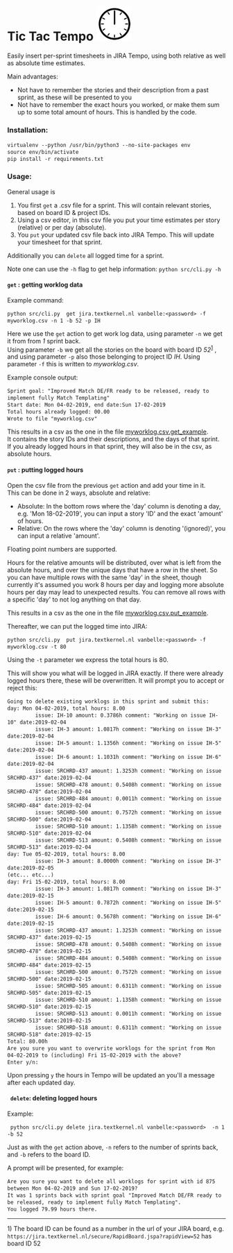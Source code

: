 Tic Tac Tempo <img src="clock.gif" alt="drawing" width="80"/>
==



Easily insert per-sprint timesheets in JIRA Tempo, using both relative as well as absolute time estimates.

Main advantages:
- Not have to remember the stories and their description from a past sprint, as these will be presented to you
- Not have to remember the exact hours you worked, or make them sum up to some total amount of hours. This is handled by the code.

### Installation:  


```
virtualenv --python /usr/bin/python3 --no-site-packages env  
source env/bin/activate  
pip install -r requirements.txt  
```

### Usage:
General usage is 

1. You first `get` a .csv file for a sprint. This will contain relevant stories, based on board ID & project IDs. 
2. Using a csv editor, in this csv file you put your time estimates per story (relative) or per day (absolute).
3. You `put` your updated csv file back into JIRA Tempo. This will update your timesheet for that sprint.

Additionally you can `delete` all logged time for a sprint.  

Note one can use the `-h` flag to get help information: `python src/cli.py -h` 

#### `get` : getting worklog data

Example command:
```
python src/cli.py  get jira.textkernel.nl vanbelle:<password> -f myworklog.csv -n 1 -b 52 -p IH
```

Here we use the `get` action to get work log data, using parameter `-n` we get it from from *1* sprint back.  
Using parameter `-b` we 
get all the stories on the board with board ID *52*<sup>[1](#myfootnote1)</sup>
, and using parameter `-p` also those
belonging to project ID *IH*.
Using parameter `-f` this is written to *myworklog.csv*.

Example console output:
```
Sprint goal: "Improved Match DE/FR ready to be released, ready to implement fully Match Templating"
Start date: Mon 04-02-2019, end date:Sun 17-02-2019
Total hours already logged: 00.00
Wrote to file "myworklog.csv"
```

This results in a csv as the one in the file [myworklog.csv.get_example](myworklog.csv.get_example).  
It contains the story IDs and their descriptions, and the days of that sprint.  
If you already logged hours in that sprint, they will also be in the csv, as absolute hours.

#### `put` : putting logged hours
Open the csv file from the previous `get` action and add your time in it.  
This can be done in 2 ways, absolute and relative:  
- Absolute: In the bottom rows where the 'day' column is denoting a day, e.g. 'Mon 18-02-2019', you can input a story 'ID'  and the exact 'amount' of hours.
- Relative: On the rows where the 'day' column is denoting '(ignored)', you can input a relative 'amount'.

Floating point numbers are supported.

Hours for the relative amounts will be distributed, over what is left from the absolute hours, and over the unique days that have a row in the sheet. So you can have multiple rows with the same 'day' in the sheet, though currently it's assumed you work 8 hours per day and logging more absolute hours per day may lead to unexpected results.
You can remove all rows with a specific 'day' to not log anything on that day.  

This results in a csv as the one in the file [myworklog.csv.put_example](myworklog.csv.put_example).

Thereafter, we can put the logged time into JIRA:
```
python src/cli.py  put jira.textkernel.nl vanbelle:<password> -f myworklog.csv -t 80
```
Using the `-t` parameter we express the total hours is 80.

This will show you what will be logged in JIRA exactly. If there were already logged hours there, these
 will be overwritten. It will prompt you to accept or reject this:
```
Going to delete existing worklogs in this sprint and submit this:
day: Mon 04-02-2019, total hours: 8.00
         issue: IH-10 amount: 0.3786h comment: "Working on issue IH-10" date:2019-02-04
         issue: IH-3 amount: 1.0817h comment: "Working on issue IH-3" date:2019-02-04
         issue: IH-5 amount: 1.1356h comment: "Working on issue IH-5" date:2019-02-04
         issue: IH-6 amount: 1.1031h comment: "Working on issue IH-6" date:2019-02-04
         issue: SRCHRD-437 amount: 1.3253h comment: "Working on issue SRCHRD-437" date:2019-02-04
         issue: SRCHRD-478 amount: 0.5408h comment: "Working on issue SRCHRD-478" date:2019-02-04
         issue: SRCHRD-484 amount: 0.0011h comment: "Working on issue SRCHRD-484" date:2019-02-04
         issue: SRCHRD-500 amount: 0.7572h comment: "Working on issue SRCHRD-500" date:2019-02-04
         issue: SRCHRD-510 amount: 1.1358h comment: "Working on issue SRCHRD-510" date:2019-02-04
         issue: SRCHRD-513 amount: 0.5408h comment: "Working on issue SRCHRD-513" date:2019-02-04
day: Tue 05-02-2019, total hours: 8.00
         issue: IH-3 amount: 8.0000h comment: "Working on issue IH-3" date:2019-02-05
(etc... etc...)
day: Fri 15-02-2019, total hours: 8.00
         issue: IH-3 amount: 1.0817h comment: "Working on issue IH-3" date:2019-02-15
         issue: IH-5 amount: 0.7872h comment: "Working on issue IH-5" date:2019-02-15
         issue: IH-6 amount: 0.5678h comment: "Working on issue IH-6" date:2019-02-15
         issue: SRCHRD-437 amount: 1.3253h comment: "Working on issue SRCHRD-437" date:2019-02-15
         issue: SRCHRD-478 amount: 0.5408h comment: "Working on issue SRCHRD-478" date:2019-02-15
         issue: SRCHRD-484 amount: 0.5408h comment: "Working on issue SRCHRD-484" date:2019-02-15
         issue: SRCHRD-500 amount: 0.7572h comment: "Working on issue SRCHRD-500" date:2019-02-15
         issue: SRCHRD-505 amount: 0.6311h comment: "Working on issue SRCHRD-505" date:2019-02-15
         issue: SRCHRD-510 amount: 1.1358h comment: "Working on issue SRCHRD-510" date:2019-02-15
         issue: SRCHRD-513 amount: 0.0011h comment: "Working on issue SRCHRD-513" date:2019-02-15
         issue: SRCHRD-518 amount: 0.6311h comment: "Working on issue SRCHRD-518" date:2019-02-15
Total: 80.00h
Are you sure you want to overwrite worklogs for the sprint from Mon 04-02-2019 to (including) Fri 15-02-2019 with the above?
Enter y/n:
``` 
Upon pressing `y` the hours in Tempo will be updated an you'll a message after each updated day.

#### ` delete`: deleting logged hours
Example:
```
 python src/cli.py delete jira.textkernel.nl vanbelle:<password>  -n 1 -b 52
```
Just as with the `get` action above, `-n` refers to the number of sprints back, and `-b` refers to the board ID.
  

A prompt will be presented, for example:
``` 
Are you sure you want to delete all worklogs for sprint with id 875 between Mon 04-02-2019 and Sun 17-02-2019?
It was 1 sprints back with sprint goal "Improved Match DE/FR ready to be released, ready to implement fully Match Templating".
You logged 79.99 hours there.
```

___

<a name="myfootnote1">1</a>) The board ID can be found as a number in the url of your JIRA board, e.g. `https://jira.textkernel.nl/secure/RapidBoard.jspa?rapidView=52`
has board ID 52

